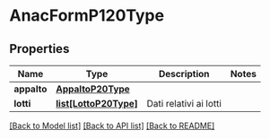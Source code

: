 # AnacFormP120Type

## Properties
Name | Type | Description | Notes
------------ | ------------- | ------------- | -------------
**appalto** | [**AppaltoP20Type**](AppaltoP20Type.md) |  | 
**lotti** | [**list[LottoP20Type]**](LottoP20Type.md) | Dati relativi ai lotti | 

[[Back to Model list]](../README.md#documentation-for-models) [[Back to API list]](../README.md#documentation-for-api-endpoints) [[Back to README]](../README.md)

